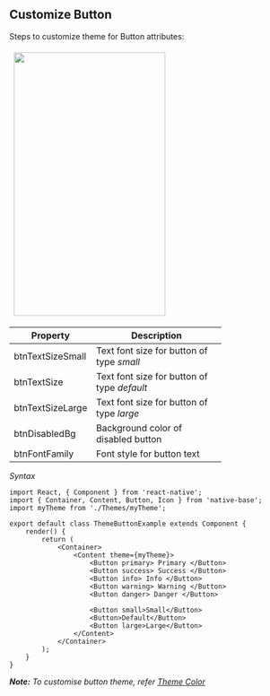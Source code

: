 ## Customize Button

Steps to customize theme for Button attributes:
<br />


<table>
  <thead>
    <tr style="border-style: hidden">
      <th style="border-style: hidden"><img height="470" width="270" src="{{('../assets/ios/guide/theme-button.png')}}" alt="" /></th>
    </tr>
  </thead>
</table>

<table class = "table table-hover" style="width: 75%; ">
        <thead>
            <tr>
                <th>Property</th>
                <th>Description</th>
            </tr>
        </thead>
        <tbody>
            <tr>
                <td>btnTextSizeSmall</td>
                <td>Text font size for button of type <i>small</i></td>
            </tr>
            <tr>
                <td>btnTextSize</td>
                <td>Text font size for button of type <i>default</i></td>
            </tr>
            <tr>
                <td>btnTextSizeLarge</td>
                <td>Text font size for button of type <i>large</i></td>
            </tr>
            <tr>
                <td>btnDisabledBg</td>
                <td>Background color of disabled button</td>
            </tr>
            <tr>
                <td>btnFontFamily</td>
                <td>Font style for button text</td>
            </tr>
        </tbody>
    </table>


*Syntax*

<pre class="line-numbers"><code class="language-jsx">import React, { Component } from 'react-native';
import { Container, Content, Button, Icon } from 'native-base';
import myTheme from './Themes/myTheme';
​
export default class ThemeButtonExample extends Component {
    render() {
        return (
            &lt;Container>
                &lt;Content theme={myTheme}>
                    &lt;Button primary> Primary &lt;/Button>
                    &lt;Button success> Success &lt;/Button>
                    &lt;Button info> Info &lt;/Button>
                    &lt;Button warning> Warning &lt;/Button>
                    &lt;Button danger> Danger &lt;/Button>

                    &lt;Button small>Small&lt;/Button>
                    &lt;Button>Default&lt;/Button>
                    &lt;Button large>Large&lt;/Button>
                &lt;/Content>
            &lt;/Container>
        );
    }
}</code></pre>


***Note:** To customise button theme, refer [Theme Color](#themeColor)*
